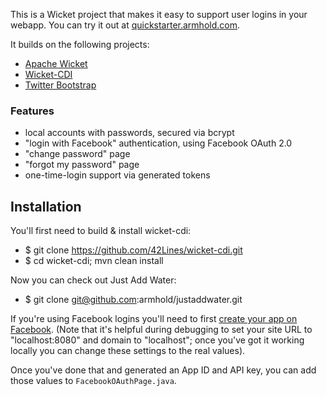 This is a Wicket project that makes it easy to support user logins in your webapp.
You can try it out at [quickstarter.armhold.com](http://quickstarter.armhold.com).

It builds on the following projects:

 * [Apache Wicket](http://wicket.apache.org)
 * [Wicket-CDI](https://github.com/42Lines/wicket-cdi)
 * [Twitter Bootstrap](http://twitter.github.com/bootstrap/)

### Features

 * local accounts with passwords, secured via bcrypt
 * "login with Facebook" authentication, using Facebook OAuth 2.0
 * "change password" page
 * "forgot my password" page
 * one-time-login support via generated tokens


## Installation

You'll first need to build & install wicket-cdi:

 * $ git clone https://github.com/42Lines/wicket-cdi.git
 * $ cd wicket-cdi; mvn clean install

Now you can check out Just Add Water:

 * $ git clone git@github.com:armhold/justaddwater.git

If you're using Facebook logins you'll need to first [create your app on Facebook](https://developers.facebook.com/apps).
(Note that it's helpful during debugging to set your site URL to "localhost:8080" and domain to "localhost"; once
you've got it working locally you can change these settings to the real values).

Once you've done that and generated an App ID and API key, you can add those values to `FacebookOAuthPage.java`.

